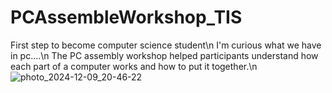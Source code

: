 # PCAssembleWorkshop_TIS
First step to become computer science student\n
I'm curious what we have in pc....\n
The PC assembly workshop helped participants understand how each part of a computer works and how to put it together.\n
![photo_2024-12-09_20-46-22](https://github.com/user-attachments/assets/99460310-3118-4c28-ad3c-6ff308f4a63b)
